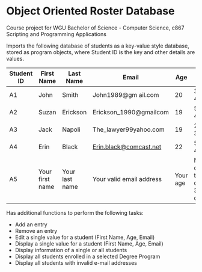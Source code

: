 # Object Oriented Roster Database

Course project for WGU Bachelor of Science - Computer Science, c867 Scripting and Programming Applications 

Imports the following database of students as a key-value style database, stored as program objects, where Student ID is the key and other details are values.


| Student ID | First Name      | Last Name      | Email                    | Age      | Days in Course                       | Degree Program |
|------------|-----------------|----------------|--------------------------|----------|--------------------------------------|----------------|
| A1         | John            | Smith          | John1989@gm ail.com      | 20       | 30, 35, 40                           | SECURITY       |
| A2         | Suzan           | Erickson       | Erickson_1990@gmailcom   | 19       | 50, 30, 40                           | NETWORK        |
| A3         | Jack            | Napoli         | The_lawyer99yahoo.com    | 19       | 20, 40, 33                           | SOFTWARE       |
| A4         | Erin            | Black          | Erin.black@comcast.net   | 22       | 50, 58, 40                           | SECURITY       |
| A5         | Your first name | Your last name | Your valid email address | Your age | Number of days to complete 3 courses | SOFTWARE       |

Has additional functions to perform the following tasks:
- Add an entry
- Remove an entry
- Edit a single value for a student (First Name, Age, Email)
- Display a single value for a student (First Name, Age, Email)
- Display information of a single or all students
- Display all students enrolled in a selected Degree Program
- Display all students with invalid e-mail addresses
